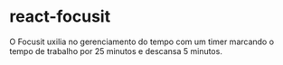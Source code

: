 # react-focusit
O Focusit uxilia no gerenciamento do tempo com um timer  marcando o tempo de trabalho por 25 minutos e descansa 5 minutos.
